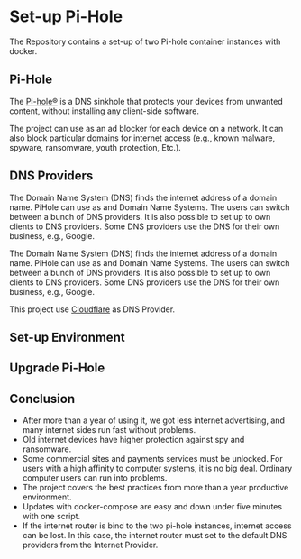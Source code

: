 # Set-up Pi-Hole

The Repository contains a set-up of two Pi-hole container instances with docker.

## Pi-Hole

The [Pi-hole®](https://docs.pi-hole.net) is a DNS sinkhole that protects your devices from unwanted content, without installing any client-side software.

The project can use as an ad blocker for each device on a network. It can also block particular domains for internet access (e.g., known malware, spyware, ransomware,  youth protection, Etc.). 
 
## DNS Providers

The Domain Name System (DNS) finds the internet address of a domain name. PiHole can use as and Domain Name Systems. The users can switch between a bunch of DNS providers. It is also possible to set up to own clients to DNS providers. Some DNS providers use the DNS for their own business, e.g., Google.

The Domain Name System (DNS) finds the internet address of a domain name. PiHole can use as and Domain Name Systems. The users can switch between a bunch of DNS providers. It is also possible to set up to own clients to DNS providers. Some DNS providers use the DNS for their own business, e.g., Google.

This project use [Cloudflare](https://www.cloudflare.com/de-de/learning/dns/what-is-dns/) as DNS Provider.

## Set-up Environment

## Upgrade Pi-Hole

## Conclusion
- After more than a year of using it, we got less internet advertising, and many internet sides run fast without problems.
- Old internet devices have higher protection against spy and ransomware.
- Some commercial sites and payments services must be unlocked. For users with a high affinity to computer systems, it is no big deal. Ordinary computer users can run into problems.
- The project covers the best practices from more than a year productive environment. 
- Updates with docker-compose are easy and down under five minutes with one script.
- If the internet router is bind to the two pi-hole instances, internet access can be lost. In this case, the internet router must set to the default DNS providers from the Internet Provider.
